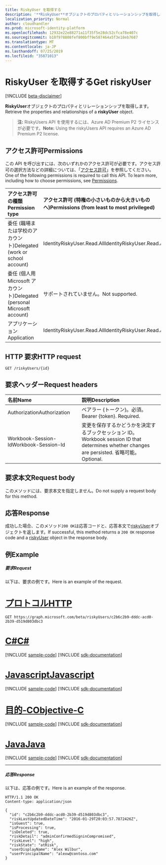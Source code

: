 ```yaml
---
title: RiskyUser を取得する
description: '**RiskyUser**オブジェクトのプロパティとリレーションシップを取得します。'
localization_priority: Normal
author: cloudhandler
ms.prod: microsoft-identity-platform
ms.openlocfilehash: 12932e22e88271a11f35f5e28dc52cfca78e407c
ms.sourcegitcommit: b18f978808fef800bff9e587464a5f3e18eb7687
ms.translationtype: MT
ms.contentlocale: ja-JP
ms.lasthandoff: 07/25/2019
ms.locfileid: "35871013"
---
```

# <a name="get-riskyuser"></a><span data-ttu-id="1bc09-103">RiskyUser を取得する</span><span class="sxs-lookup"><span data-stu-id="1bc09-103">Get riskyUser</span></span>

[!INCLUDE [beta-disclaimer](../../includes/beta-disclaimer.md)]

<span data-ttu-id="1bc09-104">**RiskyUser**オブジェクトのプロパティとリレーションシップを取得します。</span><span class="sxs-lookup"><span data-stu-id="1bc09-104">Retrieve the properties and relationships of a **riskyUser** object.</span></span>

><span data-ttu-id="1bc09-105">**注:** RiskyUsers API を使用するには、Azure AD Premium P2 ライセンスが必要です。</span><span class="sxs-lookup"><span data-stu-id="1bc09-105">**Note:** Using the riskyUsers API requires an Azure AD Premium P2 license.</span></span>

## <a name="permissions"></a><span data-ttu-id="1bc09-106">アクセス許可</span><span class="sxs-lookup"><span data-stu-id="1bc09-106">Permissions</span></span>
<span data-ttu-id="1bc09-p101">この API を呼び出すには、次のいずれかのアクセス許可が必要です。アクセス許可の選択方法などの詳細については、「[アクセス許可](/graph/permissions-reference)」を参照してください。</span><span class="sxs-lookup"><span data-stu-id="1bc09-p101">One of the following permissions is required to call this API. To learn more, including how to choose permissions, see [Permissions](/graph/permissions-reference).</span></span>

|<span data-ttu-id="1bc09-109">アクセス許可の種類</span><span class="sxs-lookup"><span data-stu-id="1bc09-109">Permission type</span></span>      | <span data-ttu-id="1bc09-110">アクセス許可 (特権の小さいものから大きいものへ)</span><span class="sxs-lookup"><span data-stu-id="1bc09-110">Permissions (from least to most privileged)</span></span>              |
|:--------------------|:---------------------------------------------------------|
|<span data-ttu-id="1bc09-111">委任 (職場または学校のアカウント)</span><span class="sxs-lookup"><span data-stu-id="1bc09-111">Delegated (work or school account)</span></span> | <span data-ttu-id="1bc09-112">IdentityRiskyUser.Read.All</span><span class="sxs-lookup"><span data-stu-id="1bc09-112">IdentityRiskyUser.Read.All</span></span>    |
|<span data-ttu-id="1bc09-113">委任 (個人用 Microsoft アカウント)</span><span class="sxs-lookup"><span data-stu-id="1bc09-113">Delegated (personal Microsoft account)</span></span> | <span data-ttu-id="1bc09-114">サポートされていません。</span><span class="sxs-lookup"><span data-stu-id="1bc09-114">Not supported.</span></span>    |
|<span data-ttu-id="1bc09-115">アプリケーション</span><span class="sxs-lookup"><span data-stu-id="1bc09-115">Application</span></span> | <span data-ttu-id="1bc09-116">IdentityRiskyUser.Read.All</span><span class="sxs-lookup"><span data-stu-id="1bc09-116">IdentityRiskyUser.Read.All</span></span> |

## <a name="http-request"></a><span data-ttu-id="1bc09-117">HTTP 要求</span><span class="sxs-lookup"><span data-stu-id="1bc09-117">HTTP request</span></span>
<!-- { "blockType": "ignored" } -->
```http
GET /riskyUsers/{id}
```


## <a name="request-headers"></a><span data-ttu-id="1bc09-118">要求ヘッダー</span><span class="sxs-lookup"><span data-stu-id="1bc09-118">Request headers</span></span>
| <span data-ttu-id="1bc09-119">名前</span><span class="sxs-lookup"><span data-stu-id="1bc09-119">Name</span></span>      |<span data-ttu-id="1bc09-120">説明</span><span class="sxs-lookup"><span data-stu-id="1bc09-120">Description</span></span>|
|:----------|:----------|
| <span data-ttu-id="1bc09-121">Authorization</span><span class="sxs-lookup"><span data-stu-id="1bc09-121">Authorization</span></span>  | <span data-ttu-id="1bc09-p102">ベアラー {トークン}。必須。</span><span class="sxs-lookup"><span data-stu-id="1bc09-p102">Bearer {token}. Required.</span></span> |
| <span data-ttu-id="1bc09-124">Workbook-Session-Id</span><span class="sxs-lookup"><span data-stu-id="1bc09-124">Workbook-Session-Id</span></span>  | <span data-ttu-id="1bc09-125">変更を保存するかどうかを決定するブックセッション ID。</span><span class="sxs-lookup"><span data-stu-id="1bc09-125">Workbook session ID that determines whether changes are persisted.</span></span> <span data-ttu-id="1bc09-126">省略可能。</span><span class="sxs-lookup"><span data-stu-id="1bc09-126">Optional.</span></span>|

## <a name="request-body"></a><span data-ttu-id="1bc09-127">要求本文</span><span class="sxs-lookup"><span data-stu-id="1bc09-127">Request body</span></span>
<span data-ttu-id="1bc09-128">このメソッドには、要求本文を指定しません。</span><span class="sxs-lookup"><span data-stu-id="1bc09-128">Do not supply a request body for this method.</span></span>

## <a name="response"></a><span data-ttu-id="1bc09-129">応答</span><span class="sxs-lookup"><span data-stu-id="1bc09-129">Response</span></span>

<span data-ttu-id="1bc09-130">成功した場合、このメソッド`200 OK`は応答コードと、応答本文で[riskyUser](../resources/riskyuser.md)オブジェクトを返します。</span><span class="sxs-lookup"><span data-stu-id="1bc09-130">If successful, this method returns a `200 OK` response code and a [riskyUser](../resources/riskyuser.md) object in the response body.</span></span>
## <a name="example"></a><span data-ttu-id="1bc09-131">例</span><span class="sxs-lookup"><span data-stu-id="1bc09-131">Example</span></span>
##### <a name="request"></a><span data-ttu-id="1bc09-132">要求</span><span class="sxs-lookup"><span data-stu-id="1bc09-132">Request</span></span>
<span data-ttu-id="1bc09-133">以下は、要求の例です。</span><span class="sxs-lookup"><span data-stu-id="1bc09-133">Here is an example of the request.</span></span>

# <a name="httptabhttp"></a>[<span data-ttu-id="1bc09-134">プロトコル</span><span class="sxs-lookup"><span data-stu-id="1bc09-134">HTTP</span></span>](#tab/http)
<!-- {
  "blockType": "request",
  "name": "get_riskyuser",
  "sampleKeys": ["c2b6c2b9-dddc-acd0-2b39-d519d803dbc3"]
}-->
```http
GET https://graph.microsoft.com/beta/riskyUsers/c2b6c2b9-dddc-acd0-2b39-d519d803dbc3
```
# <a name="ctabcsharp"></a>[<span data-ttu-id="1bc09-135">C#</span><span class="sxs-lookup"><span data-stu-id="1bc09-135">C#</span></span>](#tab/csharp)
[!INCLUDE [sample-code](../includes/snippets/csharp/get-riskyuser-csharp-snippets.md)]
[!INCLUDE [sdk-documentation](../includes/snippets/snippets-sdk-documentation-link.md)]

# <a name="javascripttabjavascript"></a>[<span data-ttu-id="1bc09-136">Javascript</span><span class="sxs-lookup"><span data-stu-id="1bc09-136">Javascript</span></span>](#tab/javascript)
[!INCLUDE [sample-code](../includes/snippets/javascript/get-riskyuser-javascript-snippets.md)]
[!INCLUDE [sdk-documentation](../includes/snippets/snippets-sdk-documentation-link.md)]

# <a name="objective-ctabobjc"></a>[<span data-ttu-id="1bc09-137">目的-C</span><span class="sxs-lookup"><span data-stu-id="1bc09-137">Objective-C</span></span>](#tab/objc)
[!INCLUDE [sample-code](../includes/snippets/objc/get-riskyuser-objc-snippets.md)]
[!INCLUDE [sdk-documentation](../includes/snippets/snippets-sdk-documentation-link.md)]

# <a name="javatabjava"></a>[<span data-ttu-id="1bc09-138">Java</span><span class="sxs-lookup"><span data-stu-id="1bc09-138">Java</span></span>](#tab/java)
[!INCLUDE [sample-code](../includes/snippets/java/get-riskyuser-java-snippets.md)]
[!INCLUDE [sdk-documentation](../includes/snippets/snippets-sdk-documentation-link.md)]

---

##### <a name="response"></a><span data-ttu-id="1bc09-139">応答</span><span class="sxs-lookup"><span data-stu-id="1bc09-139">Response</span></span>
<span data-ttu-id="1bc09-140">以下は、応答の例です。</span><span class="sxs-lookup"><span data-stu-id="1bc09-140">Here is an example of the response.</span></span>
<!-- {
  "blockType": "response",
  "truncated": true,
  "@odata.type": "microsoft.graph.riskyUser"
} -->
```http
HTTP/1.1 200 OK
Content-type: application/json

{
  "id": "c2b6c2b9-dddc-acd0-2b39-d519d803dbc3",
  "riskLastUpdatedDateTime": "2016-01-29T20:03:57.7872426Z",
  "isGuest": true,
  "isProcessing": true,
  "isDeleted": true,
  "riskDetail": "adminConfirmedSigninCompromised",
  "riskLevel": "high",
  "riskState": "atRisk",
  "userDisplayName": "Alex Wilbur",
  "userPrincipalName": "alexw@contoso.com"
}
```

<!-- uuid: 8fcb5dbc-d5aa-4681-8e31-b001d5168d79
2015-10-25 14:57:30 UTC -->
<!-- {
  "type": "#page.annotation",
  "description": "Get riskyUsers",
  "keywords": "",
  "section": "documentation",
  "tocPath": "",
  "suppressions": [
  ]
}-->

